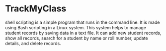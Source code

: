 # TrackMyClass
shell scripting is a simple program that runs in the command line. It is made using Bash scripting in a Linux system. This system helps to manage student records by saving data in a text file. It can add new student records, show all records, search for a student by name or roll number, update details, and delete records. 
